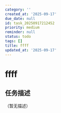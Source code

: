 ```yaml
---
category: ''
created_at: '2025-09-17'
due_date: null
id: task_20250917212452
priority: medium
reminder: null
status: todo
tags: []
title: ffff
updated_at: '2025-09-17'
---
```


# ffff

## 任务描述
（暂无描述）

